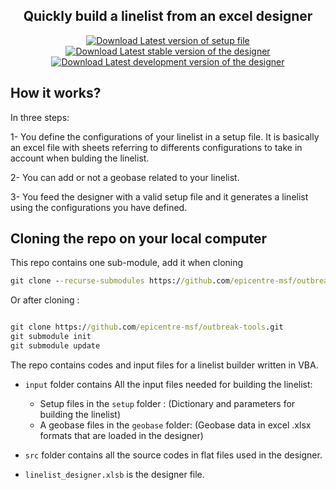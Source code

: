 <div align="center">
<p align="center">

## Quickly build a linelist from an excel designer

[![Download Latest version of setup file](https://github.com/epicentre-msf/outbreak-tools/raw/users/y-amevoin/src/imgs/setup_file.svg)](https://github.com/epicentre-msf/outbreak-tools-setup/raw/main/setup.xlsb)
[![Download Latest stable version of the designer](https://github.com/epicentre-msf/outbreak-tools/raw/users/y-amevoin/src/imgs/stable_designer.svg)](https://github.com/epicentre-msf/outbreak-tools/raw/main/linelist_designer.xlsb)
[![Download Latest development version of the designer](https://github.com/epicentre-msf/outbreak-tools/raw/users/y-amevoin/src/imgs/dev_designer.svg)](https://github.com/epicentre-msf/outbreak-tools/raw/dev/linelist_designer_dev.xlsb)

</p>
</div>

## How it works?

In three steps:

1- You define the configurations of your linelist in a setup file. It is basically an excel file with sheets referring to differents configurations to take in account when bulding the linelist.

2- You can add or not a geobase related to your linelist.

3- You feed the designer with a valid setup file and it generates a linelist using the configurations you have defined.


## Cloning the repo on your local computer


This repo contains one sub-module, add it when cloning

```cmd
git clone --recurse-submodules https://github.com/epicentre-msf/outbreak-tools.git

```

Or after cloning :

```cmd

git clone https://github.com/epicentre-msf/outbreak-tools.git
git submodule init
git submodule update

```



The repo contains codes and input files for a linelist builder written in VBA.

- `input` folder contains All the input files needed for building the linelist:

  - Setup files in the `setup` folder : (Dictionary and parameters for building the linelist)
  - A geobase files in the `geobase` folder: (Geobase data in excel .xlsx formats that are loaded in the designer)
- `src` folder contains all the source codes in flat files used in the designer.
- `linelist_designer.xlsb` is the designer file.

